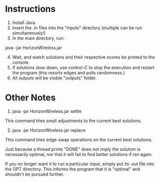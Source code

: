 # Instructions

1.  Install Java. 
2.  Insert the .in files into the "inputs" directory (multiple can be run simultaneously!)
3.  In the main directory, run:

java -jar HorizonWireless.jar

4.  Wait, and watch solutions and their respective scores be printed to the console.
5.  If solutions slow down, use control-C to stop the execution and restart the program (this resorts edges and polls randomness.)
6.  All outputs will be visible "outputs" folder.


# Other Notes
1. java -jar HorizonWireless.jar settle

This command tries small adjustments to the current best solutions.

2. java -jar HorizonWireless.jar replace

This command tries edge-swap operations on the current best solutions.

Just because a thread prints "DONE" does not imply the solution is necessarily optimal, nor that it will fail to find better solutions if ran again. 

If you no longer want it to run a particular input, simply put its .out file into the OPT directory. This informs the program that it is "optimal" and shouldn't be pursued further.
